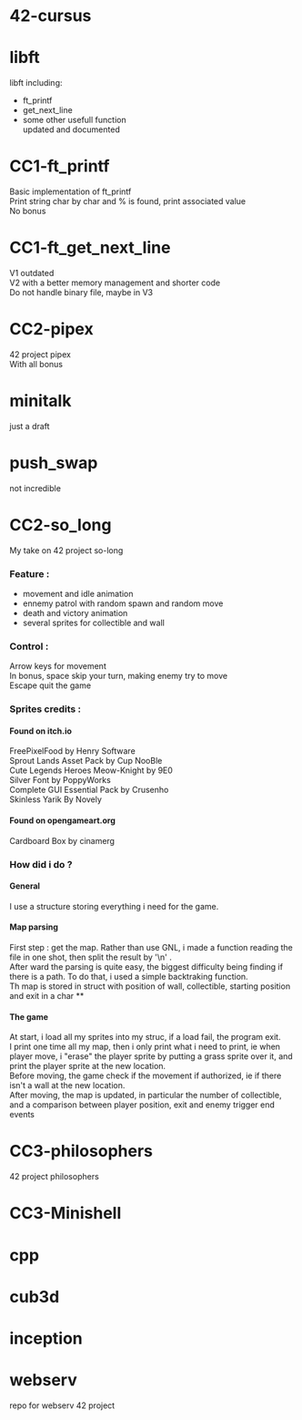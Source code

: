 # 42-cursus

# libft
libft including: <br>
- ft_printf <br>
- get_next_line <br>
- some other usefull function <br> 
updated and documented

# CC1-ft_printf
Basic implementation of ft_printf <br>
Print string char by char and % is found, print associated value <br>
No bonus <br>
# CC1-ft_get_next_line
V1 outdated <br>
V2 with a better memory management and shorter code <br>
Do not handle binary file, maybe in V3
# CC2-pipex
42 project  pipex <br>
With all bonus <br>

# minitalk
just a draft

# push_swap
not incredible

# CC2-so_long
My take on 42 project so-long <br>
### Feature : <br>
- movement and idle animation <br>
- ennemy patrol with random spawn and random move <br>
- death and victory animation <br>
- several sprites for collectible and wall <br>

### Control :
Arrow keys for movement <br>
In bonus, space skip your turn, making enemy try to move <br>
Escape quit the game <br>

### Sprites credits :
#### Found on itch.io <br>
FreePixelFood by Henry Software <br> 
Sprout Lands Asset Pack by Cup NooBle <br>
Cute Legends Heroes Meow-Knight by 9E0 <br>
Silver Font by PoppyWorks <br>
Complete GUI Essential Pack by Crusenho <br>
Skinless Yarik By Novely <br>
#### Found on opengameart.org 
Cardboard Box by cinamerg <br>

### How did i do ?
#### General
I use a structure storing everything i need for the game.
#### Map parsing
First step : get the map. Rather than use GNL, i made a function reading the file in one shot, then split the result by '\n' .<br>
After ward the parsing is quite easy, the biggest difficulty being finding if there is a path. To do that, i used a simple backtraking function. <br>
Th map is stored in struct with position of wall, collectible, starting position and exit in a char ** <br>
#### The game
At start, i load all my sprites into my struc, if a load fail, the program exit. <br>
I print one time all my map, then i only print what i need to print, ie when player move, i "erase" the player sprite by putting a grass sprite over it, and print the player sprite at the new location. <br>
Before moving, the game check if the movement if authorized, ie if there isn't a wall at the new location. <br>
After moving, the map is updated, in particular the number of collectible, and a comparison between player position, exit and enemy trigger end events <br>

# CC3-philosophers
42 project philosophers 
# CC3-Minishell <br>


# cpp


# cub3d

# inception 

# webserv
repo for webserv 42 project
